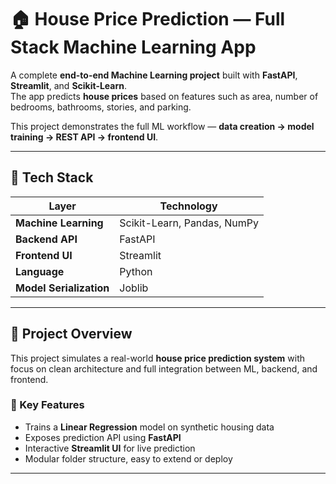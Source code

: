 # 🏠 House Price Prediction — Full Stack Machine Learning App

A complete **end-to-end Machine Learning project** built with **FastAPI**, **Streamlit**, and **Scikit-Learn**.  
The app predicts **house prices** based on features such as area, number of bedrooms, bathrooms, stories, and parking.

This project demonstrates the full ML workflow — **data creation → model training → REST API → frontend UI**.

---

## 🚀 Tech Stack

| Layer | Technology |
|--------|-------------|
| **Machine Learning** | Scikit-Learn, Pandas, NumPy |
| **Backend API** | FastAPI |
| **Frontend UI** | Streamlit |
| **Language** | Python |
| **Model Serialization** | Joblib |

---

## 🧠 Project Overview

This project simulates a real-world **house price prediction system** with focus on clean architecture and full integration between ML, backend, and frontend.

### 🔹 Key Features
- Trains a **Linear Regression** model on synthetic housing data  
- Exposes prediction API using **FastAPI**  
- Interactive **Streamlit UI** for live prediction  
- Modular folder structure, easy to extend or deploy  

---








